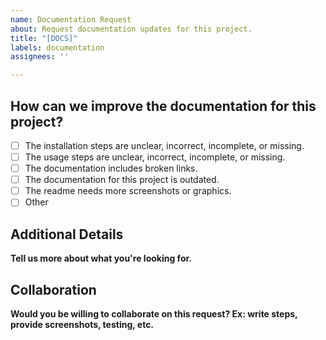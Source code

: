 ```yaml
---
name: Documentation Request
about: Request documentation updates for this project.
title: "[DOCS]"
labels: documentation
assignees: ''

---
```


## How can we improve the documentation for this project?
<!-- Type an x into the square brackets to check the box. -->
- [ ] The installation steps are unclear, incorrect, incomplete, or missing.
- [ ] The usage steps are unclear, incorrect, incomplete, or missing.
- [ ] The documentation includes broken links.
- [ ] The documentation for this project is outdated.
- [ ] The readme needs more screenshots or graphics.
- [ ] Other

## Additional Details
**Tell us more about what you're looking for.**


## Collaboration
**Would you be willing to collaborate on this request? Ex: write steps, provide screenshots, testing, etc.**